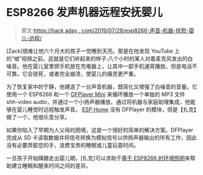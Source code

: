 # ESP8266 发声机器远程安抚婴儿

> 原文:[https://hack aday . com/2019/07/28/esp8266-声音-机器-抚慰-婴儿-远程/](https://hackaday.com/2019/07/28/esp8266-sound-machine-soothes-baby-remotely/)

[Zack]很难让他六个月大的孩子一觉睡到天亮。那是在他发现 YouTube 上的“嘘”视频之前。这就是它们听起来的样子:八个小时的某人对着麦克风发出的白噪音。他在婴儿室里把手机放在充电器上，让其中一部手机通宵播放。但是电话不可靠。它会锁死，或者完全崩溃，使婴儿的痛苦更严重。

为了恢复家中的宁静，他建造了一台声音机器，既简化又增强了白噪音的音量。它使用一个 ESP8266 和一个 [DFPlayer Mini](https://wiki.dfrobot.com/DFPlayer_Mini_SKU_DFR0299) 来循环播放一个单独的 MP3 文件 shh-video audio，并通过一个小扬声器播放。通过将机器与家庭助理集成，他能够在婴儿睡觉时远程触发声音。 [ESP Home](https://esphome.io/index.html) 没有 DFPlayer 的模块，但是【扎克】做了一个，他很乐意分享。

如果你陷入了早期为人父母的困境，这是一个很好的简单的解决方案。DFPlayer 完成从 SD 卡读取数据并将信号转换为模拟信号以供扬声器输出的所有工作，因此没有必要弄脏您的手，浪费宝贵的睡眠或儿童玩耍时间。

一旦孩子开始蹒跚走出婴儿期，[扎克]可以求助于[基于 ESP8266 的环境照明](https://hackaday.com/2018/06/07/ambient-lighting-for-baby-with-the-esp8266/)来帮助建立睡眠和醒来时间之间的差异。